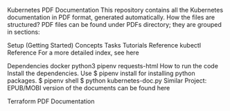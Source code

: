 Kubernetes PDF Documentation
This repository contains all the Kubernetes documentation in PDF format, generated automatically.
How the files are structured?
PDF files can be found under PDFs directory; they are grouped in sections:

Setup (Getting Started)
Concepts
Tasks
Tutorials
Reference
kubectl Reference
For a more detailed index, see here

Dependencies
docker
python3
pipenv
requests-html
How to run the code
Install the dependencies. Use $ pipenv install for installing python packages.
$ pipenv shell
$ python kubernetes-doc.py
Similar Project:
EPUB/MOBI version of the documents can be found here

Terraform PDF Documentation
